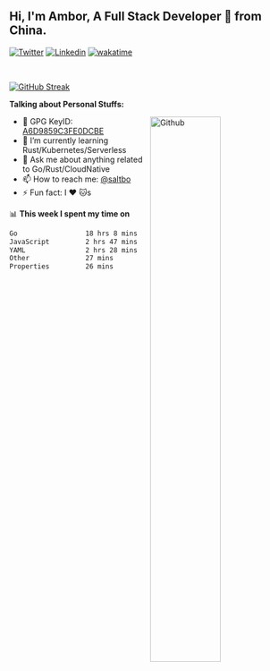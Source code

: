## Hi, I'm Ambor, A Full Stack Developer 🚀 from China.

[![Twitter](https://img.shields.io/badge/-saltbo-1ca0f1?style=flat&logo=twitter&logoColor=white)](https://twitter.com/rdsaltbo)
[![Linkedin](https://img.shields.io/badge/-saltbo-blue?style=flat&logo=Linkedin&logoColor=white)](https://www.linkedin.com/in/saltbo/)
[![wakatime](https://wakatime.com/badge/user/f82b1c77-faab-48cd-aef5-a12c0aff104b.svg)](https://wakatime.com/@f82b1c77-faab-48cd-aef5-a12c0aff104b)

&nbsp;  

[![GitHub Streak](http://github-readme-streak-stats.herokuapp.com?user=saltbo&hide_border=true&date_format=M%20j%5B%2C%20Y%5D)](https://git.io/streak-stats)

**Talking about Personal Stuffs:**
<!-- Any image aligned to the right. Beware the width  -->
<img width="50%" align="right" alt="Github" src="https://raw.githubusercontent.com/saltbo/saltbo/master/images/git-header.svg" />

- 🤘 GPG KeyID: [A6D9859C3FE0DCBE](https://saltbo.cn/pgp_keys.asc)
- 🌱 I’m currently learning Rust/Kubernetes/Serverless
- 💬 Ask me about anything related to Go/Rust/CloudNative
- 📫 How to reach me: [@saltbo](https://t.me/saltbo)
- ⚡ Fun fact: I :heart: :cat:s


📊 **This week I spent my time on**
<!--START_SECTION:waka-->

```txt
Go                 18 hrs 8 mins   █████████████████▓░░░░░░░   70.76 %
JavaScript         2 hrs 47 mins   ██▓░░░░░░░░░░░░░░░░░░░░░░   10.88 %
YAML               2 hrs 28 mins   ██▒░░░░░░░░░░░░░░░░░░░░░░   09.64 %
Other              27 mins         ▒░░░░░░░░░░░░░░░░░░░░░░░░   01.77 %
Properties         26 mins         ▒░░░░░░░░░░░░░░░░░░░░░░░░   01.73 %
```

<!--END_SECTION:waka-->
